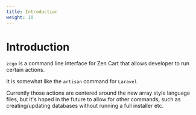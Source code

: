 ```yaml
---
title: Introduction
weight: 10
---
```

# Introduction

`zcgo` is a command line interface for Zen Cart that allows developer to run certain actions.

It is somewhat like the `artisan` command for `Laravel`

Currently those actions are centered around the new array style language files, but it's 
hoped in the future to allow for other commands, such as creating/updating databases without running a full installer
 etc.


